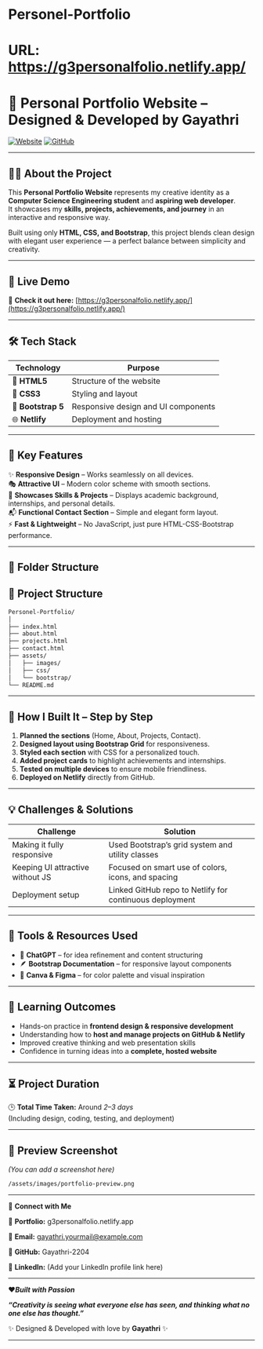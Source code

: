 # Personel-Portfolio
# URL: https://g3personalfolio.netlify.app/

# 🌟 Personal Portfolio Website – Designed & Developed by Gayathri

[![Website](https://img.shields.io/badge/Live%20Website-Visit-blue?style=for-the-badge&logo=netlify)](https://g3personalfolio.netlify.app/)
[![GitHub](https://img.shields.io/badge/View%20Code-GitHub-black?style=for-the-badge&logo=github)](https://github.com/Gayathri-2204/Personel-Portfolio)

---

## 👩‍💻 About the Project

This **Personal Portfolio Website** represents my creative identity as a **Computer Science Engineering student** and **aspiring web developer**.  
It showcases my **skills, projects, achievements, and journey** in an interactive and responsive way.

Built using only **HTML, CSS, and Bootstrap**, this project blends clean design with elegant user experience — a perfect balance between simplicity and creativity.

---

## 🚀 Live Demo

🔗 **Check it out here:** [https://g3personalfolio.netlify.app/](https://g3personalfolio.netlify.app/)

---

## 🛠️ Tech Stack

| Technology | Purpose |
|-------------|----------|
| 🧱 **HTML5** | Structure of the website |
| 🎨 **CSS3** | Styling and layout |
| 💎 **Bootstrap 5** | Responsive design and UI components |
| 🌐 **Netlify** | Deployment and hosting |

---

## 🎯 Key Features

✨ **Responsive Design** – Works seamlessly on all devices.  
🎭 **Attractive UI** – Modern color scheme with smooth sections.  
🧠 **Showcases Skills & Projects** – Displays academic background, internships, and personal details.  
📬 **Functional Contact Section** – Simple and elegant form layout.  
⚡ **Fast & Lightweight** – No JavaScript, just pure HTML-CSS-Bootstrap performance.  

---

## 📁 Folder Structure

## 🧩 Project Structure

```bash
Personel-Portfolio/
│
├── index.html
├── about.html
├── projects.html
├── contact.html
├── assets/
│   ├── images/
│   ├── css/
│   └── bootstrap/
└── README.md

```
---

## 🧱 How I Built It – Step by Step

1. **Planned the sections** (Home, About, Projects, Contact).  
2. **Designed layout using Bootstrap Grid** for responsiveness.  
3. **Styled each section** with CSS for a personalized touch.  
4. **Added project cards** to highlight achievements and internships.  
5. **Tested on multiple devices** to ensure mobile friendliness.  
6. **Deployed on Netlify** directly from GitHub.  

---

## 💡 Challenges & Solutions

| Challenge | Solution |
|------------|-----------|
| Making it fully responsive | Used Bootstrap’s grid system and utility classes |
| Keeping UI attractive without JS | Focused on smart use of colors, icons, and spacing |
| Deployment setup | Linked GitHub repo to Netlify for continuous deployment |

---

## 🤖 Tools & Resources Used

- 🧠 **ChatGPT** – for idea refinement and content structuring  
- 🪶 **Bootstrap Documentation** – for responsive layout components  
- 🎨 **Canva & Figma** – for color palette and visual inspiration  

---

## 📘 Learning Outcomes

- Hands-on practice in **frontend design & responsive development**  
- Understanding how to **host and manage projects on GitHub & Netlify**  
- Improved creative thinking and web presentation skills  
- Confidence in turning ideas into a **complete, hosted website**

---

## ⏳ Project Duration

🕒 **Total Time Taken:** Around *2–3 days*  
(Including design, coding, testing, and deployment)

---

## 📸 Preview Screenshot

*(You can add a screenshot here)*  
```bash
/assets/images/portfolio-preview.png

```
---
💬 **Connect with Me**

💼 **Portfolio:** g3personalfolio.netlify.app

📧 **Email:** gayathri.yourmail@example.com

🐙 **GitHub:** Gayathri-2204

🔗 **LinkedIn:** (Add your LinkedIn profile link here)

---

❤️***Built with Passion***

***“Creativity is seeing what everyone else has seen,
and thinking what no one else has thought.”***

✨ Designed & Developed with love by **Gayathri** ✨

---

